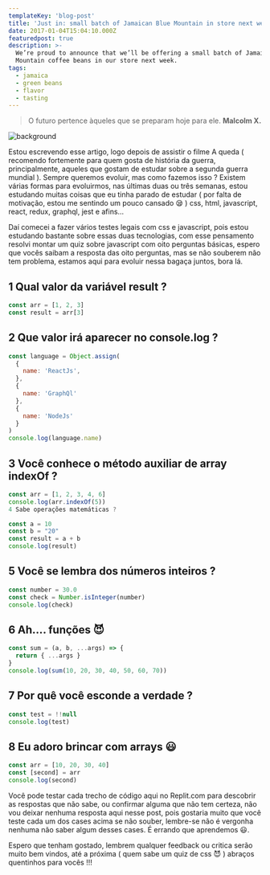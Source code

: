 ```yaml
---
templateKey: 'blog-post'
title: 'Just in: small batch of Jamaican Blue Mountain in store next week'
date: 2017-01-04T15:04:10.000Z
featuredpost: true
description: >-
  We’re proud to announce that we’ll be offering a small batch of Jamaica Blue
  Mountain coffee beans in our store next week.
tags:
  - jamaica
  - green beans
  - flavor
  - tasting
---
```


>O futuro pertence àqueles que se preparam hoje para ele. **Malcolm X.**

![background](https://miro.medium.com/max/1400/1*MSWGFhyie7ThbxN92wZs5g.jpeg)

Estou escrevendo esse artigo, logo depois de assistir o filme A queda ( recomendo fortemente para quem gosta de história da guerra, principalmente, aqueles que gostam de estudar sobre a segunda guerra mundial ). Sempre queremos evoluir, mas como fazemos isso ? Existem várias formas para evoluirmos, nas últimas duas ou três semanas, estou estudando muitas coisas que eu tinha parado de estudar ( por falta de motivação, estou me sentindo um pouco cansado 😪 ) css, html, javascript, react, redux, graphql, jest e afins…

Daí comecei a fazer vários testes legais com css e javascript, pois estou estudando bastante sobre essas duas tecnologias, com esse pensamento resolvi montar um quiz sobre javascript com oito perguntas básicas, espero que vocês saibam a resposta das oito perguntas, mas se não souberem não tem problema, estamos aqui para evoluir nessa bagaça juntos, bora lá.

## 1 Qual valor da variável **result** ?

```javascript
const arr = [1, 2, 3]
const result = arr[3]
```

## 2 Que valor irá aparecer no console.log ?

```javascript
const language = Object.assign(
  {
    name: 'ReactJs',
  },
  {
    name: 'GraphQl'
  },
  {
    name: 'NodeJs'
  }
)
console.log(language.name)
```

## 3 Você conhece o método auxiliar de **array indexOf** ?

```javascript
const arr = [1, 2, 3, 4, 6]
console.log(arr.indexOf(5))
4 Sabe operações matemáticas ?

const a = 10
const b = "20"
const result = a + b
console.log(result)
```

## 5 Você se lembra dos números inteiros ?

```javascript
const number = 30.0
const check = Number.isInteger(number)
console.log(check)
```

## 6 Ah…. funções 😈

```javascript
const sum = (a, b, ...args) => {
  return { ...args }
}
console.log(sum(10, 20, 30, 40, 50, 60, 70))
```

## 7 Por quê você esconde a verdade ?

```javascript
const test = !!null
console.log(test)
```

## 8 Eu adoro brincar com arrays 😃

```javascript
const arr = [10, 20, 30, 40]
const [second] = arr
console.log(second)
```

Você pode testar cada trecho de código aqui no Replit.com para descobrir as respostas que não sabe, ou confirmar alguma que não tem certeza, não vou deixar nenhuma resposta aqui nesse post, pois gostaria muito que você teste cada um dos cases acima se não souber, lembre-se não é vergonha nenhuma não saber algum desses cases. É errando que aprendemos 😃.

Espero que tenham gostado, lembrem qualquer feedback ou critica serão muito bem vindos, até a próxima ( quem sabe um quiz de css 😈 ) abraços quentinhos para vocês !!!


